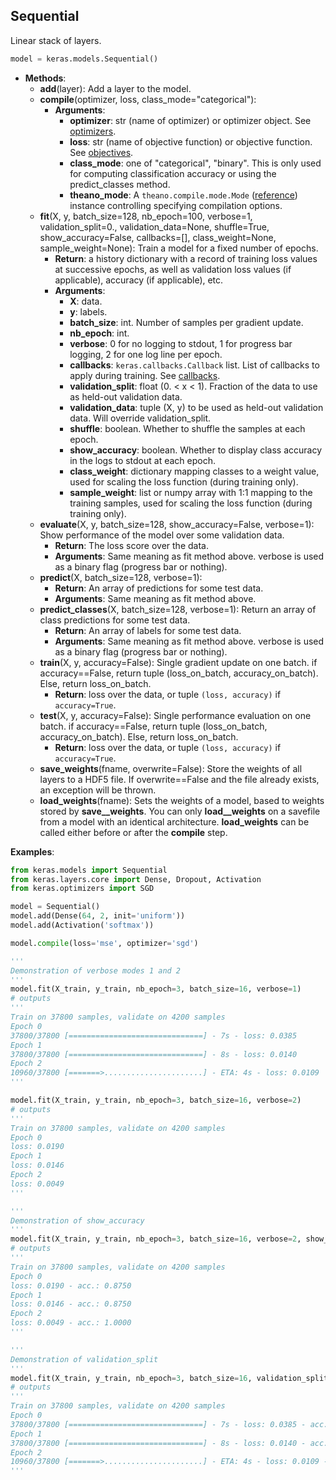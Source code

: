 ## Sequential

Linear stack of layers.

```python
model = keras.models.Sequential()
```
- __Methods__:
    - __add__(layer): Add a layer to the model.
    - __compile__(optimizer, loss, class_mode="categorical"): 
        - __Arguments__: 
            - __optimizer__: str (name of optimizer) or optimizer object. See [optimizers](optimizers.md).
            - __loss__: str (name of objective function) or objective function. See [objectives](objectives.md).
            - __class_mode__: one of "categorical", "binary". This is only used for computing classification accuracy or using the predict_classes method. 
            - __theano_mode__: A `theano.compile.mode.Mode` ([reference](http://deeplearning.net/software/theano/library/compile/mode.html)) instance controlling specifying compilation options.
    - __fit__(X, y, batch_size=128, nb_epoch=100, verbose=1, validation_split=0., validation_data=None, shuffle=True, show_accuracy=False, callbacks=[], class_weight=None, sample_weight=None): Train a model for a fixed number of epochs.
        - __Return__: a history dictionary with a record of training loss values at successive epochs, as well as validation loss values (if applicable), accuracy (if applicable), etc.
        - __Arguments__: 
            - __X__: data.
            - __y__: labels.
            - __batch_size__: int. Number of samples per gradient update.
            - __nb_epoch__: int. 
            - __verbose__: 0 for no logging to stdout, 1 for progress bar logging, 2 for one log line per epoch.
            - __callbacks__: `keras.callbacks.Callback` list. List of callbacks to apply during training. See [callbacks](callbacks.md).
            - __validation_split__: float (0. < x < 1). Fraction of the data to use as held-out validation data.
            - __validation_data__: tuple (X, y) to be used as held-out validation data. Will override validation_split.
            - __shuffle__: boolean. Whether to shuffle the samples at each epoch.
            - __show_accuracy__: boolean. Whether to display class accuracy in the logs to stdout at each epoch.
            - __class_weight__: dictionary mapping classes to a weight value, used for scaling the loss function (during training only).
            - __sample_weight__: list or numpy array with 1:1 mapping to the training samples, used for scaling the loss function (during training only).
    - __evaluate__(X, y, batch_size=128, show_accuracy=False, verbose=1): Show performance of the model over some validation data.
        - __Return__: The loss score over the data.
        - __Arguments__: Same meaning as fit method above. verbose is used as a binary flag (progress bar or nothing).
    - __predict__(X, batch_size=128, verbose=1): 
        - __Return__: An array of predictions for some test data.
        - __Arguments__: Same meaning as fit method above.
    - __predict_classes__(X, batch_size=128, verbose=1): Return an array of class predictions for some test data.
        - __Return__: An array of labels for some test data.
        - __Arguments__: Same meaning as fit method above. verbose is used as a binary flag (progress bar or nothing).
    - __train__(X, y, accuracy=False): Single gradient update on one batch. if accuracy==False, return tuple (loss_on_batch, accuracy_on_batch). Else, return loss_on_batch.
        - __Return__: loss over the data, or tuple `(loss, accuracy)` if `accuracy=True`.
    - __test__(X, y, accuracy=False): Single performance evaluation on one batch. if accuracy==False, return tuple (loss_on_batch, accuracy_on_batch). Else, return loss_on_batch.
        - __Return__: loss over the data, or tuple `(loss, accuracy)` if `accuracy=True`.
    - __save_weights__(fname, overwrite=False): Store the weights of all layers to a HDF5 file. If overwrite==False and the file already exists, an exception will be thrown.
    - __load_weights__(fname): Sets the weights of a model, based to weights stored by __save__weights__. You can only __load__weights__ on a savefile from a model with an identical architecture. __load_weights__ can be called either before or after the __compile__ step.

__Examples__:

```python
from keras.models import Sequential
from keras.layers.core import Dense, Dropout, Activation
from keras.optimizers import SGD

model = Sequential()
model.add(Dense(64, 2, init='uniform'))
model.add(Activation('softmax'))

model.compile(loss='mse', optimizer='sgd')

'''
Demonstration of verbose modes 1 and 2
'''
model.fit(X_train, y_train, nb_epoch=3, batch_size=16, verbose=1)
# outputs
'''
Train on 37800 samples, validate on 4200 samples
Epoch 0
37800/37800 [==============================] - 7s - loss: 0.0385
Epoch 1
37800/37800 [==============================] - 8s - loss: 0.0140
Epoch 2
10960/37800 [=======>......................] - ETA: 4s - loss: 0.0109
'''

model.fit(X_train, y_train, nb_epoch=3, batch_size=16, verbose=2)
# outputs
'''
Train on 37800 samples, validate on 4200 samples
Epoch 0
loss: 0.0190
Epoch 1
loss: 0.0146
Epoch 2
loss: 0.0049
'''

'''
Demonstration of show_accuracy
'''
model.fit(X_train, y_train, nb_epoch=3, batch_size=16, verbose=2, show_accuracy=True)
# outputs
'''
Train on 37800 samples, validate on 4200 samples
Epoch 0
loss: 0.0190 - acc.: 0.8750
Epoch 1
loss: 0.0146 - acc.: 0.8750
Epoch 2
loss: 0.0049 - acc.: 1.0000
'''

'''
Demonstration of validation_split
'''
model.fit(X_train, y_train, nb_epoch=3, batch_size=16, validation_split=0.1, show_accuracy=True, verbose=1)
# outputs
'''
Train on 37800 samples, validate on 4200 samples
Epoch 0
37800/37800 [==============================] - 7s - loss: 0.0385 - acc.: 0.7258 - val. loss: 0.0160 - val. acc.: 0.9136
Epoch 1
37800/37800 [==============================] - 8s - loss: 0.0140 - acc.: 0.9265 - val. loss: 0.0109 - val. acc.: 0.9383
Epoch 2
10960/37800 [=======>......................] - ETA: 4s - loss: 0.0109 - acc.: 0.9420
'''
```
